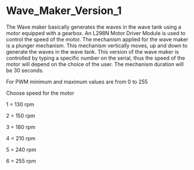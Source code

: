 # Wave_Maker_Version_1
The Wave maker basically generates the waves in the wave tank using a motor equipped with a gearbox. An L298N Motor Driver Module is used to control the speed of the motor. The mechanism applied for the wave maker is a plunger mechanism. This mechanism vertically moves, up and down to generate the waves in the wave tank. This version of the wave maker is controlled by typing a specific number on the serial, thus the speed of the motor will depend on the choice of the user. The mechanism duration will be 30 seconds.

For PWM minimum and maximum values are from 0 to 255

Choose speed for the motor

1 = 130 rpm

2 = 150 rpm

3 = 180 rpm

4 = 210 rpm

5 = 240 rpm

6 = 255 rpm


